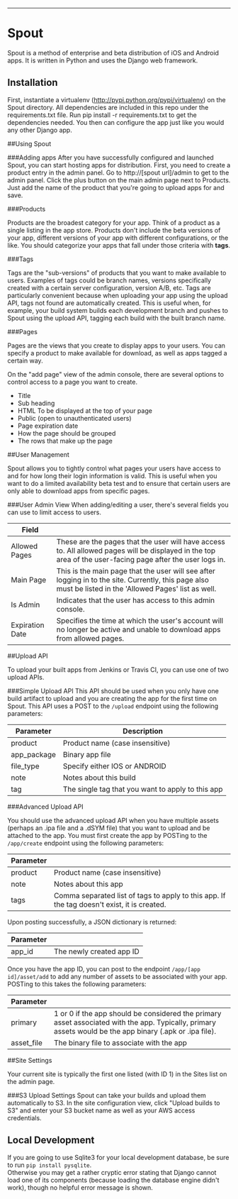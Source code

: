 ----------
# Spout
Spout is a method of enterprise and beta distribution of iOS and Android apps.  It is written in Python and uses
the Django web framework.

## Installation

First, instantiate a virtualenv (http://pypi.python.org/pypi/virtualenv) on the Spout directory.
All dependencies are included in this repo under the requirements.txt file.  Run pip install -r requirements.txt
to get the dependencies needed.  You then can configure the app just like you would any other Django app.

##Using Spout

###Adding apps
After you have successfully configured and launched Spout, you can start hosting apps for distribution. First, you need to create a product entry in the admin panel.  Go to http://[spout url]/admin to get to the admin panel.  Click the plus button on the main admin page next to Products.  Just add the name of the product that you're going to upload apps for and save.

###Products

Products are the broadest category for your app.  Think of a product as a single listing in the app store.  Products don't include the beta versions of your app, different versions of your app with different configurations, or the like.  You should categorize your apps that fall under those criteria with **tags**.

###Tags

Tags are the "sub-versions" of products that you want to make available to users.  Examples of tags could be branch names, versions specifically created with a certain server configuration, version A/B, etc.  Tags are particularly convenient because when uploading your app using the upload API, tags not found are automatically created.  This is useful when, for example, your build system builds each development branch and pushes to Spout using the upload API, tagging each build with the built branch name.

###Pages

Pages are the views that you create to display apps to your users.  You can specify a product to make available for download, as well as apps tagged a certain way.  

On the "add page" view of the admin console, there are several options to control access to a page you want to create.

 - Title
 - Sub heading
 - HTML To be displayed at the top of your page
 - Public (open to unauthenticated users)
 - Page expiration date
 - How the page should be grouped
 - The rows that make up the page

##User Management

Spout allows you to tightly control what pages your users have access to and for how long their login information is valid.  This is useful when you want to do a limited availability beta test and to ensure that certain users are only able to download apps from specific pages.

###User Admin View
When adding/editing a user, there's several fields you can use to limit access to users.

| Field | |
|-|-|
|Allowed Pages | These are the pages that the user will have access to.  All allowed pages will be displayed in the top area of the user-facing page after the user logs in.|
|Main Page | This is the main page that the user will see after logging in to the site.  Currently, this page also must be listed in the 'Allowed Pages' list as well.|
| Is Admin | Indicates that the user has access to this admin console.|
| Expiration Date | Specifies the time at which the user's account will no longer be active and unable to download apps from allowed pages.|
 
##Upload API

To upload your built apps from Jenkins or Travis CI, you can use one of two upload APIs.

###Simple Upload API
This API should be used when you only have one build artifact to upload and you are creating the app for the first time on Spout.  This API uses a POST to the `/upload` endpoint using the following parameters:

| Parameter        | Description           |
| ------------- |-------------|
| product | Product name (case insensitive) |
| app_package | Binary app file |
| file_type | Specify either IOS or ANDROID |
| note | Notes about this build |
| tag | The single tag that you want to apply to this app |

###Advanced Upload API

You should use the advanced upload API when you have multiple assets (perhaps an .ipa file and a .dSYM file) that you want to upload and be attached to the app.  You must first create the app by POSTing to the `/app/create` endpoint using the following parameters:

| Parameter |  |
|----|----|
| product | Product name (case insensitive) |
| note | Notes about this app |
| tags | Comma separated list of tags to apply to this app.  If the tag doesn't exist, it is created.|

Upon posting successfully, a JSON dictionary is returned:

| Parameter |  |
|---|---|
| app_id | The newly created app ID |

Once you have the app ID, you can post to the endpoint `/app/[app id]/asset/add` to add any number of assets to be associated with your app.  POSTing to this takes the following parameters:

| Parameter |  |
|--|--|
| primary | 1 or 0 if the app should be considered the primary asset associated with the app.  Typically, primary assets would be the app binary (.apk or .ipa file).|
| asset_file | The binary file to associate with the app |


##Site Settings

Your current site is typically the first one listed (with ID 1) in the Sites list on the admin page.

###S3 Upload Settings
Spout can take your builds and upload them automatically to S3.  In the site configuration view, click "Upload builds to S3" and enter your S3 bucket name as well as your AWS access credentials.


## Local Development

If you are going to use Sqlite3 for your local development database, be sure to run `pip install pysqlite`.  
Otherwise you may get a rather cryptic error stating that Django cannot load one of its components (because loading the database engine didn't work),
though no helpful error message is shown.
